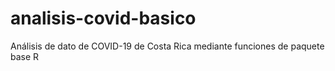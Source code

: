 # analisis-covid-basico
Análisis de dato de COVID-19 de Costa Rica mediante funciones de paquete base R
